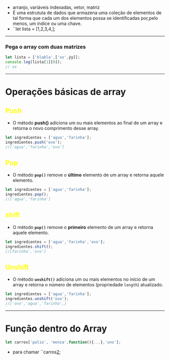 - arranjo, variáveis indexadas, vetor, matriz
- É uma estrututa de dados que armazena uma coleção de elementos de tal forma que cada um dos elementos possa se identificadas por,pelo menos, um índice ou uma chave.
- ``let lista = [1,2,3,4,];
---
### Pega o array com duas matrizes
```js
let lista = ['blabla',['xx',ýy]];
console.log(lista[1][0]);
// xx
```
---
# Operações básicas de array
## <span style="color:yellow">Push</span>
- O método **push()** adiciona um ou mais elementos ao final de um array e retorna o novo comprimento desse array.
```js
let ingredientes = ['agua','farinha'];
ingredientes.push('ovo');
//['agua','farinha','ovo']
```
## <span style="color:yellow">Pop</span>
- O método **`pop()`** remove o **último** elemento de um array e retorna aquele elemento.
```js
let ingredientes = ['agua','farinha'];
ingredientes.pop();
//['agua','farinha']
```
## <span style="color:yellow">shift</span>
- O método **`pop()`** remove o **primeiro** elemento de um array e retorna aquele elemento.
```js
let ingredientes = ['agua','farinha','ovo'];
ingredientes.shift();
//[farinha','ovo']
```
## <span style="color:yellow">Unshift</span>
- O método **`unshift()`** adiciona um ou mais elementos no início de um array e retorna o número de elementos (propriedade `length`) atualizado.
```js
let ingredientes = ['agua','farinha'];
ingredientes.unshift('ovo');
//['ovo','agua','farinha',]
```
---
# Função dentro do Array
```js
let carros['palio', 'monza',function(){...},'uno'];
```
- para chamar ``carros[2]();